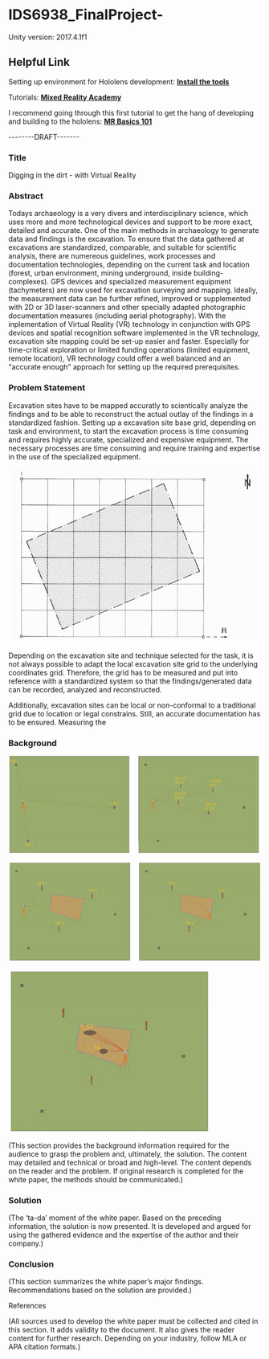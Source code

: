 # IDS6938_FinalProject-

Unity version: 2017.4.1f1

## Helpful Link

Setting up environment for Hololens development:
[**Install the tools**](https://docs.microsoft.com/en-us/windows/mixed-reality/install-the-tools)

Tutorials:
[**Mixed Reality Academy**](https://docs.microsoft.com/en-us/windows/mixed-reality/academy)
 
I recommend going through this first tutorial to get the hang of developing and building to the hololens:
[**MR Basics 101**](https://docs.microsoft.com/en-us/windows/mixed-reality/holograms-101)


--------DRAFT-------

### Title

Digging in the dirt - with Virtual Reality


### Abstract

Todays archaeology is a very divers and interdisciplinary science, which uses more and more technological devices and support to be more exact, detailed and accurate. One of the main methods in archaeology to generate data and findings is the excavation. To ensure that the data gathered at excavations are standardized, comparable, and suitable for scientific analysis, there are numereous guidelines, work processes and documentation technologies, depending on the current task and location (forest, urban environment, mining underground, inside building-complexes). 
GPS devices and specialized measurement equipment (tachymeters) are now used for excavation surveying and mapping. Ideally, the measurement data can be further refined, improved or supplemented with 2D or 3D laser-scanners and other specially adapted photographic documentation measures (including aerial photography). 
With the inplementation of Virtual Reality (VR) technology in conjunction with GPS devices and spatial recognition software implemented in the VR technology, excavation site mapping could be set-up easier and faster. Especially for time-critical exploration or limited funding operations (limited equipment, remote location), VR technology could offer a well balanced and an "accurate enough" approach for setting up the required prerequisites. 


### Problem Statement

Excavation sites have to be mapped accuratly to scientically analyze the findings and to be able to reconstruct the actual outlay of the findings in a standardized fashion. Setting up a excavation site base grid, depending on task and environment, to start the excavation process is time consuming and requires highly accurate, specialized and expensive equipment. The necessary processes are time consuming and require training and expertise in the use of the specialized equipment.

![Grid](https://github.com/valdeezzee/IDS6938_FinalProject-/blob/master/Ausgrabung/Grid_in_Grid.png)

Depending on the excavation site and technique selected for the task, it is not always possible to adapt the local excavation site grid to the underlying coordinates grid. Therefore, the grid has to be measured and put into reference with a standardized system so that the findings/generated data can be recorded, analyzed and reconstructed.   

Additionally, excavation sites can be local or non-conformal to a traditional grid due to location or legal constrains. Still, an accurate documentation has to be ensured. Measuring the 




### Background

![Measuring step 1+2](https://github.com/valdeezzee/IDS6938_FinalProject-/blob/master/Ausgrabung/measuring1.png)


![Measuring step 3+4](https://github.com/valdeezzee/IDS6938_FinalProject-/blob/master/Ausgrabung/measuring2.png)


![Measuring step 5](https://github.com/valdeezzee/IDS6938_FinalProject-/blob/master/Ausgrabung/measuring3.png)

(This section provides the background information required for the audience to grasp the problem and, ultimately, the solution. The content may detailed and technical or broad and high-level. The content depends on the reader and the problem.
If original research is completed for the white paper, the methods should be communicated.)

### Solution

(The ‘ta-da’ moment of the white paper.
Based on the preceding information, the solution is now presented. It is developed and argued for using the gathered evidence and the expertise of the author and their company.)

### Conclusion

(This section summarizes the white paper’s major findings. Recommendations based on the solution are provided.)

References

(All sources used to develop the white paper must be collected and cited in this section. It adds validity to the document. It also gives the reader content for further research. Depending on your industry, follow MLA or APA citation formats.)

